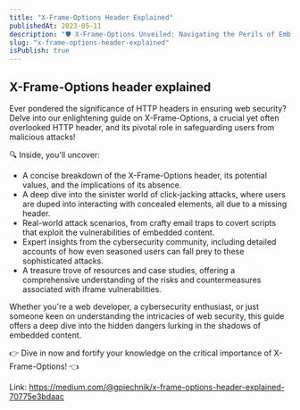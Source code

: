 ```yaml
---
title: "X-Frame-Options Header Explained"
publishedAt: 2023-05-11
description: "🛡️ X-Frame-Options Unveiled: Navigating the Perils of Embedded Content 🛡️"
slug: "x-frame-options-header-explained"
isPublish: true
---
```


## X-Frame-Options header explained

Ever pondered the significance of HTTP headers in ensuring web security? Delve into our enlightening guide on X-Frame-Options, a crucial yet often overlooked HTTP header, and its pivotal role in safeguarding users from malicious attacks!

🔍 Inside, you'll uncover:

- A concise breakdown of the X-Frame-Options header, its potential values, and the implications of its absence.
- A deep dive into the sinister world of click-jacking attacks, where users are duped into interacting with concealed elements, all due to a missing header.
- Real-world attack scenarios, from crafty email traps to covert scripts that exploit the vulnerabilities of embedded content.
- Expert insights from the cybersecurity community, including detailed accounts of how even seasoned users can fall prey to these sophisticated attacks.
- A treasure trove of resources and case studies, offering a comprehensive understanding of the risks and countermeasures associated with iframe vulnerabilities.

Whether you're a web developer, a cybersecurity enthusiast, or just someone keen on understanding the intricacies of web security, this guide offers a deep dive into the hidden dangers lurking in the shadows of embedded content.

👉 Dive in now and fortify your knowledge on the critical importance of X-Frame-Options! 👈

Link: https://medium.com/@gpiechnik/x-frame-options-header-explained-70775e3bdaac
